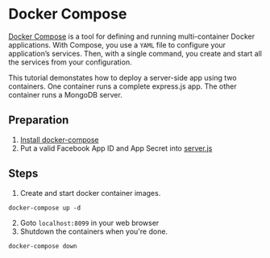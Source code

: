 # Docker Compose
[Docker Compose](https://docs.docker.com/compose/) is a tool for defining and running multi-container Docker applications. With Compose, you use a `YAML` file to configure your application’s services. Then, with a single command, you create and start all the services from your configuration.

This tutorial demonstates how to deploy a server-side app using two containers.  One container runs a complete express.js app.  The other container runs a MongoDB server.

## Preparation
1. [Install docker-compose](https://docs.docker.com/compose/install/)
1. Put a valid Facebook App ID and App Secret into [server.js](server.js)

## Steps
1. Create and start docker container images.
```
docker-compose up -d
```
2. Goto `localhost:8099` in your web browser
3. Shutdown the containers when you're done.
```
docker-compose down
```